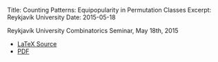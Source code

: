 Title: Counting Patterns: Equipopularity in Permutation Classes
Excerpt: Reykjavík University
Date: 2015-05-18


Reykjavík University Combinatorics Seminar, May 18th, 2015

- [LaTeX Source](/pdfs/iceland.tex)
- [PDF](/pdfs/iceland.pdf)
